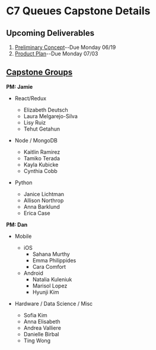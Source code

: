 # C7 Queues Capstone Details

## Upcoming Deliverables
1. [Preliminary Concept](/concept.md)--Due Monday 06/19
1. [Product Plan](/product-plan.md)--Due Monday 07/03

## [Capstone Groups](/groups.md)
**PM: Jamie**
- React/Redux
  - Elizabeth Deutsch
  - Laura Melgarejo-Silva
  - Lisy Ruiz
  - Tehut Getahun
  
- Node / MongoDB
  - Kaitlin Ramirez
  - Tamiko Terada
  - Kayla Kubicke
  - Cynthia Cobb
  
- Python
  - Janice Lichtman
  - Allison Northrop
  - Anna Barklund
  - Erica Case

**PM: Dan**
- Mobile
  - iOS
    - Sahana Murthy
    - Emma Philippides
    - Cara Comfort
  - Android
    - Natalia Kuleniuk
    - Marisol Lopez
    - Hyunji Kim
    
- Hardware / Data Science / Misc
  - Sofia Kim
  - Anna Elisabeth
  - Andrea Valliere
  - Danielle Birbal
  - Ting Wong
